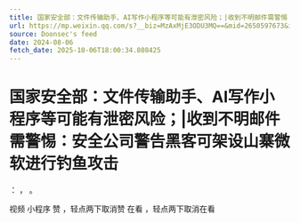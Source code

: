 ```yaml
---
title: 国家安全部：文件传输助手、AI写作小程序等可能有泄密风险；|收到不明邮件需警惕：安全公司警告黑客可架设山寨微软进行钓鱼攻击
url: https://mp.weixin.qq.com/s?__biz=MzAxMjE3ODU3MQ==&mid=2650597673&idx=1&sn=36af329ae91264ae511643d240d5b3c3
source: Doonsec's feed
date: 2024-08-06
fetch_date: 2025-10-06T18:00:34.808425
---
```


# 国家安全部：文件传输助手、AI写作小程序等可能有泄密风险；|收到不明邮件需警惕：安全公司警告黑客可架设山寨微软进行钓鱼攻击

：
，
。

视频
小程序
赞
，轻点两下取消赞
在看
，轻点两下取消在看